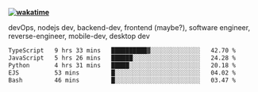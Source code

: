**[![wakatime](https://wakatime.com/badge/user/87646243-158a-4241-a3cb-668e1fa2dbb8.svg)](https://wakatime.com/@87646243-158a-4241-a3cb-668e1fa2dbb8?style=plastic)**


devOps, nodejs dev, backend-dev, frontend (maybe?), software engineer, reverse-engineer, mobile-dev, desktop dev

<!--START_SECTION:waka-->

```txt
TypeScript   9 hrs 33 mins   ██████████▓░░░░░░░░░░░░░░   42.70 %
JavaScript   5 hrs 26 mins   ██████░░░░░░░░░░░░░░░░░░░   24.28 %
Python       4 hrs 31 mins   █████░░░░░░░░░░░░░░░░░░░░   20.18 %
EJS          53 mins         █░░░░░░░░░░░░░░░░░░░░░░░░   04.02 %
Bash         46 mins         █░░░░░░░░░░░░░░░░░░░░░░░░   03.47 %
```

<!--END_SECTION:waka-->
